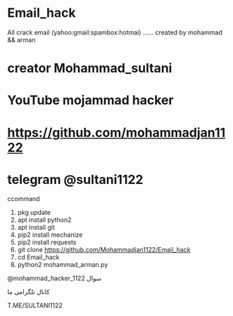 # Email_hack
All crack email (yahoo:gmail:spambox:hotmai)    ......  created by mohammad &amp;&amp; arman
# creator Mohammad_sultani 
# YouTube mojammad hacker
# https://github.com/mohammadjan1122
# telegram @sultani1122 

</s></s>
c</s></s>command

1.  pkg update
2.  apt install python2 
3.  apt install git 
4.  pip2 install mechanize 
5.  pip2 install requests 
6.  git clone https://github.com/Mohammadjan1122/Email_hack 
7.  cd Email_hack 
8.  python2 mohammad_arman.py

@mohammad_hacker_1122  سوال

کانال تلگرامی ما

T.ME/SULTANI1122
